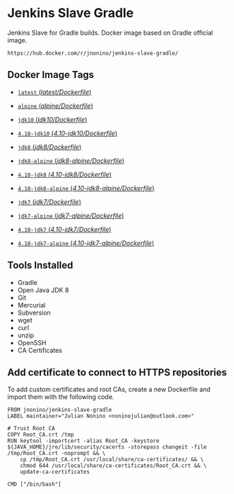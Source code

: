 # Jenkins Slave Gradle #

Jenkins Slave for Gradle builds. Docker image based on Gradle official image.

	https://hub.docker.com/r/jnonino/jenkins-slave-gradle/

## Docker Image Tags ##

-	[`latest` (*latest/Dockerfile*)](https://github.com/jnonino/jenkins-slave-gradle/blob/master/latest/Dockerfile)
-	[`alpine` (*alpine/Dockerfile*)](https://github.com/jnonino/jenkins-slave-gradle/blob/master/alpine/Dockerfile)

-	[`jdk10` (*jdk10/Dockerfile*)](https://github.com/jnonino/jenkins-slave-gradle/blob/master/jdk10/Dockerfile)
-	[`4.10-jdk10` (*4.10-jdk10/Dockerfile*)](https://github.com/jnonino/jenkins-slave-gradle/blob/master/4.10-jdk10/Dockerfile)

-	[`jdk8` (*jdk8/Dockerfile*)](https://github.com/jnonino/jenkins-slave-gradle/blob/master/jdk8/Dockerfile)
-	[`jdk8-alpine` (*jdk8-alpine/Dockerfile*)](https://github.com/jnonino/jenkins-slave-gradle/blob/master/jdk8-alpine/Dockerfile)
-	[`4.10-jdk8` (*4.10-jdk8/Dockerfile*)](https://github.com/jnonino/jenkins-slave-gradle/blob/master/4.10-jdk8/Dockerfile)
-	[`4.10-jdk8-alpine` (*4.10-jdk8-alpine/Dockerfile*)](https://github.com/jnonino/jenkins-slave-gradle/blob/master/4.10-jdk8-alpine/Dockerfile)

-	[`jdk7` (*jdk7/Dockerfile*)](https://github.com/jnonino/jenkins-slave-gradle/blob/master/jdk7/Dockerfile)
-	[`jdk7-alpine` (*jdk7-alpine/Dockerfile*)](https://github.com/jnonino/jenkins-slave-gradle/blob/master/jdk7-alpine/Dockerfile)
-	[`4.10-jdk7` (*4.10-jdk7/Dockerfile*)](https://github.com/jnonino/jenkins-slave-gradle/blob/master/4.10-jdk7/Dockerfile)
-	[`4.10-jdk7-alpine` (*4.10-jdk7-alpine/Dockerfile*)](https://github.com/jnonino/jenkins-slave-gradle/blob/master/4.10-jdk7-alpine/Dockerfile)

## Tools Installed ##

- Gradle
- Open Java JDK 8
- Git
- Mercurial
- Subversion
- wget
- curl
- unzip
- OpenSSH
- CA Certificates

## Add certificate to connect to HTTPS repositories

To add custom certificates and root CAs, create a new Dockerfile and import them with the following code.

	FROM jnonino/jenkins-slave-gradle
	LABEL maintainer="Julian Nonino <noninojulian@outlook.com>"

	# Trust Root CA
	COPY Root_CA.crt /tmp
	RUN keytool -importcert -alias Root_CA -keystore ${JAVA_HOME}/jre/lib/security/cacerts -storepass changeit -file /tmp/Root_CA.crt -noprompt && \
		cp /tmp/Root_CA.crt /usr/local/share/ca-certificates/ && \
		chmod 644 /usr/local/share/ca-certificates/Root_CA.crt && \
		update-ca-certificates

	CMD ["/bin/bash"]
